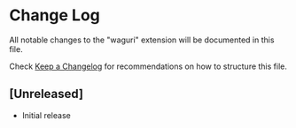 # Change Log

All notable changes to the "waguri" extension will be documented in this file.

Check [Keep a Changelog](http://keepachangelog.com/) for recommendations on how to structure this file.

## [Unreleased]

- Initial release

